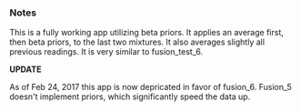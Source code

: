 ### Notes

This is a fully working app utilizing beta priors. It applies an average first, then beta priors, to the last two mixtures. It also averages slightly all previous readings. It is very similar to fusion_test_6.

**UPDATE**

As of Feb 24, 2017 this app is now depricated in favor of fusion_6. Fusion_5 doesn't implement priors, which significantly speed the data up.